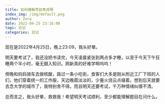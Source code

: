 ```yaml
---
title: 如何缓解考前焦虑啊
index_img: /img/default.png
author: Zora
date: 2022-04-25 23:16:00
tags: 日记
categories: 日记
---
```


现在是2022年4月25日，晚上23:09，我头好晕。

明天要考试了，我还没把书读完，今天凌晨紧张到两点多才睡，以至于今天下午狂睡两个半小时，毫无摄入知识。网新真的好难学啊呜呜！

傍晚和妈妈骑车去做核酸，路过一条小吃街，食客们大多是刚从附近工厂下班的人们，他们穿着统一的工作服，天边晚霞淡淡的，少量火烧云点缀着。想到后天就要去念大学的城市了，我特别舍不得。而且明天还要考试，千万种情绪纠缠不清。

总而言之，我头好晕，救救我！希望明天考试顺利，至少都能理解题目在问什么。